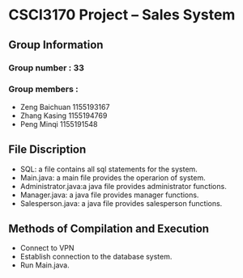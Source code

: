 # CSCI3170 Project – Sales System

## Group Information
### Group number  : 33
### Group members : 
- Zeng Baichuan 1155193167
- Zhang Kasing  1155194769
- Peng Minqi    1155191548

## File Discription
- SQL: a file contains all sql statements for the system.
- Main.java: a main file provides the operarion of system.
- Administrator.java:a java file provides administrator functions.
- Manager.java: a java file provides manager functions.
- Salesperson.java: a java file provides salesperson functions.

## Methods of Compilation and Execution
- Connect to VPN
- Establish connection to the database system.
- Run Main.java.
